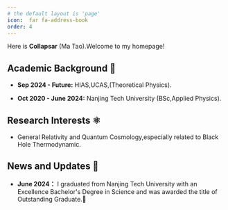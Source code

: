 ```yaml
---
# the default layout is 'page'
icon:  far fa-address-book
order: 4
---
```


Here is **Collapsar** (Ma Tao).Welcome to my homepage!



## Academic Background 🏫


- **Sep 2024 - Future:** 
HIAS,UCAS,(Theoretical Physics).

- **Oct 2020 - June 2024:** 
Nanjing Tech University (BSc,Applied Physics).


## Research Interests ⚛️

- General Relativity and Quantum Cosmology,especially related to Black Hole Thermodynamic.



## News and Updates 👣

- **June 2024：** I graduated from Nanjing Tech University with an Excellence Bachelor's Degree in Science and was awarded the title of Outstanding Graduate.🎉


<!-- GOES INTO HEAD -->
<link rel="stylesheet" href="http://lengthylyova.pythonanywhere.com/static/gh-contrib-graph/gh.css">

<!-- GOES INTO BODY -->
<div id="gh" data-login="Collapsar0615"></div>